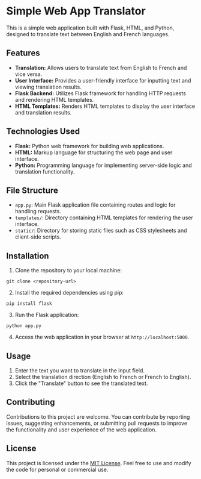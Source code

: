 # Simple Web App Translator

This is a simple web application built with Flask, HTML, and Python, designed to translate text between English and French languages.

## Features

- **Translation:** Allows users to translate text from English to French and vice versa.
- **User Interface:** Provides a user-friendly interface for inputting text and viewing translation results.
- **Flask Backend:** Utilizes Flask framework for handling HTTP requests and rendering HTML templates.
- **HTML Templates:** Renders HTML templates to display the user interface and translation results.

## Technologies Used

- **Flask:** Python web framework for building web applications.
- **HTML:** Markup language for structuring the web page and user interface.
- **Python:** Programming language for implementing server-side logic and translation functionality.

## File Structure

- `app.py`: Main Flask application file containing routes and logic for handling requests.
- `templates/`: Directory containing HTML templates for rendering the user interface.
- `static/`: Directory for storing static files such as CSS stylesheets and client-side scripts.

## Installation

1. Clone the repository to your local machine:

```
git clone <repository-url>
```

2. Install the required dependencies using pip:

```
pip install flask
```

3. Run the Flask application:

```
python app.py
```

4. Access the web application in your browser at `http://localhost:5000`.

## Usage

1. Enter the text you want to translate in the input field.
2. Select the translation direction (English to French or French to English).
3. Click the "Translate" button to see the translated text.

## Contributing

Contributions to this project are welcome. You can contribute by reporting issues, suggesting enhancements, or submitting pull requests to improve the functionality and user experience of the web application.

## License

This project is licensed under the [MIT License](LICENSE). Feel free to use and modify the code for personal or commercial use.